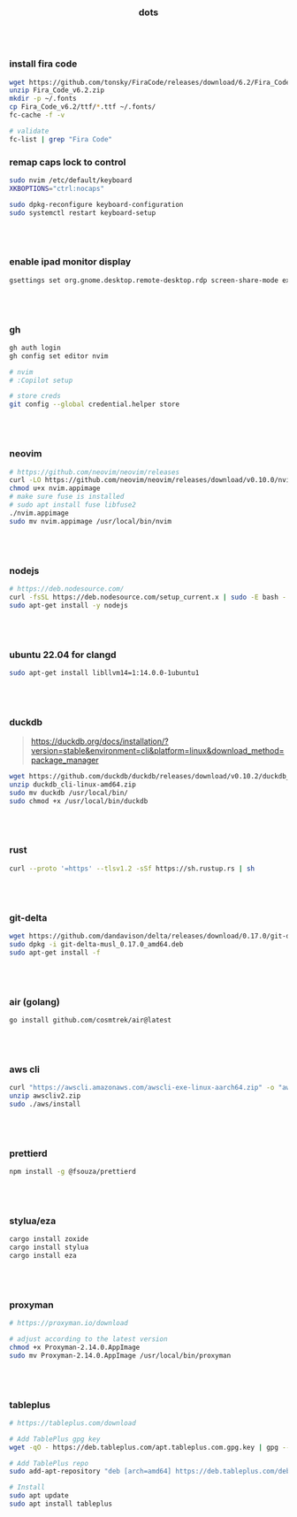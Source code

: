 <h3 align="center">dots</h3>

<br>
<br>

### install fira code

```bash
wget https://github.com/tonsky/FiraCode/releases/download/6.2/Fira_Code_v6.2.zip
unzip Fira_Code_v6.2.zip
mkdir -p ~/.fonts
cp Fira_Code_v6.2/ttf/*.ttf ~/.fonts/
fc-cache -f -v

# validate
fc-list | grep "Fira Code"
```

### remap caps lock to control

```bash
sudo nvim /etc/default/keyboard
XKBOPTIONS="ctrl:nocaps"

sudo dpkg-reconfigure keyboard-configuration
sudo systemctl restart keyboard-setup
```

<br>
<br>

### enable ipad monitor display

```bash
gsettings set org.gnome.desktop.remote-desktop.rdp screen-share-mode extend
```

<br>
<br>

### gh

```bash
gh auth login
gh config set editor nvim

# nvim
# :Copilot setup

# store creds
git config --global credential.helper store
```

<br>
<br>

### neovim

```bash
# https://github.com/neovim/neovim/releases
curl -LO https://github.com/neovim/neovim/releases/download/v0.10.0/nvim.appimage
chmod u+x nvim.appimage
# make sure fuse is installed
# sudo apt install fuse libfuse2
./nvim.appimage
sudo mv nvim.appimage /usr/local/bin/nvim
```

<br>
<br>

### nodejs

```bash
# https://deb.nodesource.com/
curl -fsSL https://deb.nodesource.com/setup_current.x | sudo -E bash -
sudo apt-get install -y nodejs
```

<br>
<br>

### ubuntu 22.04 for clangd

```bash
sudo apt-get install libllvm14=1:14.0.0-1ubuntu1
```

<br>
<br>

### duckdb

> https://duckdb.org/docs/installation/?version=stable&environment=cli&platform=linux&download_method=package_manager

```bash
wget https://github.com/duckdb/duckdb/releases/download/v0.10.2/duckdb_cli-linux-amd64.zip
unzip duckdb_cli-linux-amd64.zip
sudo mv duckdb /usr/local/bin/
sudo chmod +x /usr/local/bin/duckdb
```

<br>
<br>

### rust

```bash
curl --proto '=https' --tlsv1.2 -sSf https://sh.rustup.rs | sh
```

<br>
<br>

### git-delta

```bash
wget https://github.com/dandavison/delta/releases/download/0.17.0/git-delta-musl_0.17.0_amd64.deb
sudo dpkg -i git-delta-musl_0.17.0_amd64.deb
sudo apt-get install -f
```

<br>
<br>

### air (golang)

```bash
go install github.com/cosmtrek/air@latest
```

<br>
<br>

### aws cli

```bash
curl "https://awscli.amazonaws.com/awscli-exe-linux-aarch64.zip" -o "awscliv2.zip"
unzip awscliv2.zip
sudo ./aws/install
```

<br>
<br>

### prettierd

```bash
npm install -g @fsouza/prettierd
```

<br>
<br>

### stylua/eza

```bash
cargo install zoxide
cargo install stylua
cargo install eza
```

<br>
<br>

### proxyman

```bash
# https://proxyman.io/download

# adjust according to the latest version
chmod +x Proxyman-2.14.0.AppImage
sudo mv Proxyman-2.14.0.AppImage /usr/local/bin/proxyman
```

<br>
<br>

### tableplus

```bash
# https://tableplus.com/download

# Add TablePlus gpg key
wget -qO - https://deb.tableplus.com/apt.tableplus.com.gpg.key | gpg --dearmor | sudo tee /etc/apt/trusted.gpg.d/tableplus-archive.gpg > /dev/null

# Add TablePlus repo
sudo add-apt-repository "deb [arch=amd64] https://deb.tableplus.com/debian/22 tableplus main"

# Install
sudo apt update
sudo apt install tableplus
```

<br>
<br>
